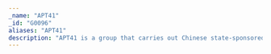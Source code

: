 ```yaml
---
_name: "APT41"
_id: "G0096"
aliases: "APT41"
description: "APT41 is a group that carries out Chinese state-sponsored espionage activity in addition to financially motivated activity. APT41 has been active since as early as 2012. The group has been observed targeting healthcare, telecom, technology, and video game industries in 14 countries."
---
```

